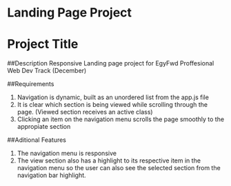 # Landing Page Project

# Project Title
##Description
Responsive Landing page project for EgyFwd Proffesional Web Dev Track (December)

##Requirements
1. Navigation is dynamic, built as an unordered list from the app.js file
2. It is clear which section is being viewed while scrolling through the page. (Viewed section receives an active class)
3. Clicking an item on the navigation menu scrolls the page smoothly to the appropiate section

##Aditional Features
1. The navigation menu is responsive
2. The view section also has a highlight to its respective item in the navigation menu so the user can also see the selected section from the navigation bar highlight.

